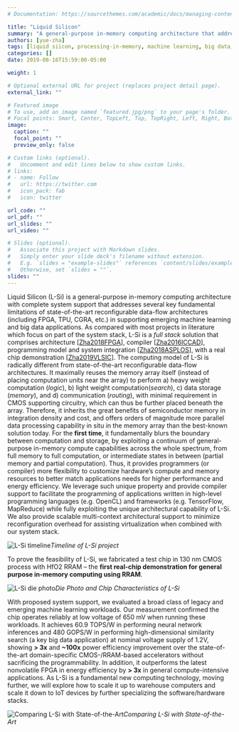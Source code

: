 ```yaml
---
# Documentation: https://sourcethemes.com/academic/docs/managing-content/

title: "Liquid Silicon"
summary: "A general-purpose in-memory computing architecture that addresses several key fundamental limitations of state-of-the-art reconfigurable data-flow architectures in supporting emerging machine learning and big data applications"
authors: [yue-zha]
tags: [liquid siicon, processing-in-memory, machine learning, big data, general purpose computing, reconfigurable]
categories: []
date: 2019-08-16T15:59:00-05:00

weight: 1

# Optional external URL for project (replaces project detail page).
external_link: ""

# Featured image
# To use, add an image named `featured.jpg/png` to your page's folder.
# Focal points: Smart, Center, TopLeft, Top, TopRight, Left, Right, BottomLeft, Bottom, BottomRight.
image:
  caption: ""
  focal_point: ""
  preview_only: false

# Custom links (optional).
#   Uncomment and edit lines below to show custom links.
# links:
# - name: Follow
#   url: https://twitter.com
#   icon_pack: fab
#   icon: twitter

url_code: ""
url_pdf: ""
url_slides: ""
url_video: ""

# Slides (optional).
#   Associate this project with Markdown slides.
#   Simply enter your slide deck's filename without extension.
#   E.g. `slides = "example-slides"` references `content/slides/example-slides.md`.
#   Otherwise, set `slides = ""`.
slides: ""
---
```

Liquid Silicon (L-Si) is a general-purpose in-memory computing architecture with complete system support that addresses several key fundamental limitations of state-of-the-art reconfigurable data-flow architectures (including FPGA, TPU, CGRA, etc.) in supporting emerging machine learning and big data applications. As compared with most projects in literature which focus on part of the system stack, L-Si is a *full stack* solution that comprises architecture [[Zha2018FPGA](/publication/zha-2018-fpga)], compiler [[Zha2016ICCAD](/publication/zha-2016-iccad)], programming model and system integration [[Zha2018ASPLOS](/publication/zha-2018-asplos)], with a real chip demonstration [[Zha2019VLSIC](/publication/zha-2019-vlsic)]. The computing model of L-Si is radically different from state-of-the-art reconfigurable data-flow architectures. It maximally reuses the memory array itself (instead of placing computation units near the array) to perform a) heavy weight computation (*logic*), b) light weight computation(*search*), c) data storage (*memory*), and d) communication (*routing*), with minimal requirement in CMOS supporting circuitry, which can thus be further placed beneath the array. Therefore, it inherits the great benefits of semiconductor memory in integration density and cost, and offers orders of magnitude more parallel data processing capability in situ in the memory array than the best-known solution today. For the **first time**, it fundamentally blurs the boundary between computation and storage, by exploiting a continuum of general-purpose in-memory compute capabilities across the whole spectrum, from full memory to full computation, or intermediate states in between (partial memory and partial computation). Thus, it provides programmers (or compiler) more flexibility to customize hardware’s compute and memory resources to better match applications needs for higher performance and energy efficiency. We leverage such unique property and provide compiler support to facilitate the programming of applications written in high-level programming languages (e.g. OpenCL) and frameworks (e.g. TensorFlow, MapReduce) while fully exploiting the unique architectural capability of L-Si. We also provide scalable multi-context architectural support to minimize reconfiguration overhead for assisting virtualization when combined with our system stack.

![L-Si timeline](/img/LSi.png "Timeline of Liquid Silicon project")*Timeline of L-Si project*

To prove the feasibility of L-Si, we fabricated a test chip in 130 nm CMOS process with HfO2 RRAM – the **first real-chip demonstration for general purpose in-memory computing using RRAM**.

![L-Si die photo](/img/LSi-VLSI.png "Die Photo and Chip Characteristics of L-Si")*Die Photo and Chip Characteristics of L-Si*

With proposed system support, we evaluated a broad class of legacy and emerging machine learning workloads. Our measurement confirmed the chip operates reliably at low voltage of 650 mV when running these workloads. It achieves 60.9 TOPS/W in performing neural network inferences and 480 GOPS/W in performing high-dimensional similarity search (a key big data application) at nominal voltage supply of 1.2V, showing **> 3x** and **~100x** power efficiency improvement over the state-of-the-art domain-specific CMOS-/RRAM-based accelerators without sacrificing the programmability. In addition, it outperforms the latest nonvolatile FPGA in energy efficiency by **> 3x** in general compute-intensive applications. As L-Si is a fundamental new computing technology, moving further, we will explore how to scale it up to warehouse computers and scale it down to IoT devices by further specializing the software/hardware stacks.

![Comparing L-Si with State-of-the-Art](/img/LSi-VLSI-Results.png "Comparing L-Si with State-of-the-Art")*Comparing L-Si with State-of-the-Art*